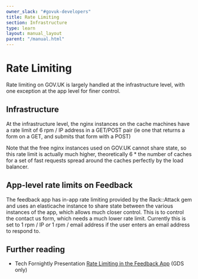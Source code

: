 ```yaml
---
owner_slack: "#govuk-developers"
title: Rate Limiting
section: Infrastructure
type: learn
layout: manual_layout
parent: "/manual.html"
---
```


# Rate Limiting

Rate limiting on GOV.UK is largely handled at the infrastructure level, with one exception at the app level for finer control.

## Infrastructure

At the infrastructure level, the nginx instances on the cache machines have a rate limit of 6 rpm / IP address in a GET/POST pair (ie one that returns a form on a GET, and submits that form with a POST)

Note that the free nginx instances used on GOV.UK cannot share state, so this rate limit is actually much higher, theoretically 6 * the number of caches for a set of fast requests spread around the caches perfectly by the load balancer.

## App-level rate limits on Feedback

The feedback app has in-app rate limiting provided by the Rack::Attack gem and uses an elasticache instance to share state between the various instances of the app, which allows much closer control. This is to control the contact us form, which needs a much lower rate limit. Currently this is set to 1 rpm / IP *or* 1 rpm / email address if the user enters an email address to respond to.

## Further reading

* Tech Fornightly Presentation [Rate Limiting in the Feedback App](https://docs.google.com/presentation/d/14TUCoc6mxf9z5eR0hvrU9LFd-Cr6zNu4E-5gXVll-U8/htmlpresent) (GDS only)
